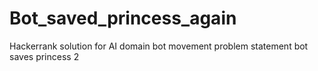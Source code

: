 # Bot_saved_princess_again
Hackerrank solution for AI domain bot movement problem statement bot saves princess 2
